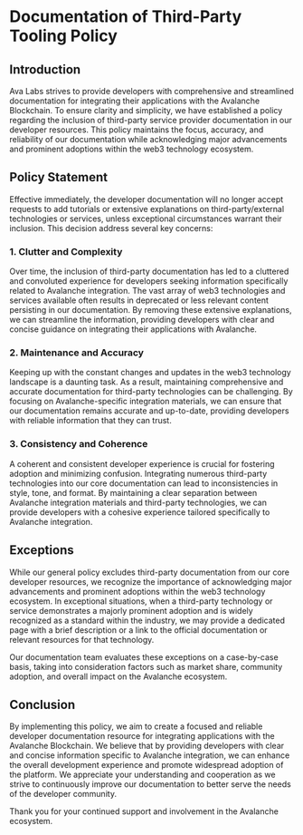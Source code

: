 # Documentation of Third-Party Tooling Policy

## Introduction

Ava Labs strives to provide developers with comprehensive and streamlined documentation for 
integrating their applications with the Avalanche Blockchain. To ensure clarity and simplicity, we 
have established a policy regarding the inclusion of third-party service provider documentation in 
our developer resources. This policy maintains the focus, accuracy, and reliability of our 
documentation while acknowledging major advancements and prominent adoptions within the web3 
technology ecosystem.

## Policy Statement

Effective immediately, the developer documentation will no longer accept requests to add 
tutorials or extensive explanations on third-party/external technologies or services, unless 
exceptional circumstances warrant their inclusion. This decision address several key concerns:

### 1. Clutter and Complexity

Over time, the inclusion of third-party documentation has led to a cluttered and convoluted
experience for developers seeking information specifically related to Avalanche integration. The
vast array of web3 technologies and services available often results in deprecated or less relevant
content persisting in our documentation. By removing these extensive explanations, we can 
streamline the information, providing developers with clear and concise guidance on integrating 
their applications with Avalanche.

### 2. Maintenance and Accuracy

Keeping up with the constant changes and updates in the web3 technology landscape is a daunting 
task. As a result, maintaining comprehensive and accurate documentation for third-party technologies
can be challenging. By focusing on Avalanche-specific integration materials, we can ensure that our 
documentation remains accurate and up-to-date, providing developers with reliable information that 
they can trust.

### 3. Consistency and Coherence

A coherent and consistent developer experience is crucial for fostering adoption and minimizing 
confusion. Integrating numerous third-party technologies into our core documentation can lead to 
inconsistencies in style, tone, and format. By maintaining a clear separation between Avalanche 
integration materials and third-party technologies, we can provide developers with a cohesive 
experience tailored specifically to Avalanche integration.

## Exceptions

While our general policy excludes third-party documentation from our core developer resources, we 
recognize the importance of acknowledging major advancements and prominent adoptions within the 
web3 technology ecosystem. In exceptional situations, when a third-party technology or service 
demonstrates a majorly prominent adoption and is widely recognized as a standard within 
the industry, we may provide a dedicated page with a brief description or a link to the official 
documentation or relevant resources for that technology.

Our documentation team evaluates these exceptions on a case-by-case basis, taking into consideration
factors such as market share, community adoption, and overall impact on the Avalanche ecosystem.

## Conclusion

By implementing this policy, we aim to create a focused and reliable developer documentation 
resource for integrating applications with the Avalanche Blockchain. We believe that by providing 
developers with clear and concise information specific to Avalanche integration, we can enhance the 
overall development experience and promote widespread adoption of the platform. We appreciate your 
understanding and cooperation as we strive to continuously improve our documentation to better 
serve the needs of the developer community.

Thank you for your continued support and involvement in the Avalanche ecosystem.
